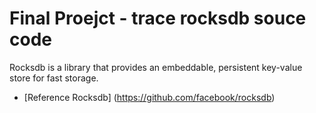 Final Proejct - trace rocksdb souce code
================
Rocksdb is a library that provides an embeddable, persistent key-value store for fast storage.

+ [Reference Rocksdb] (https://github.com/facebook/rocksdb)
